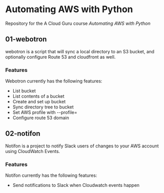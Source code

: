# Automating AWS with Python

Repository for the A Cloud Guru course *Automating AWS with Python*

## 01-webotron

webotron is a script that will sync a local directory to an S3 bucket,
and optionally configure Route 53 and cloudfront as well.

### Features

Webotron currently has the following features:

- List bucket
- List contents of a bucket
- Create and set up bucket
- Sync directory tree to bucket
- Set AWS profile with --profile=<profileName>
- Configure route 53 domain

## 02-notifon

Notifon is a project to notify Slack users of changes to your AWS account
using CloudWatch Events.

### Features

Notifon currently has the following features:

- Send notifications to Slack when Cloudwatch events happen
